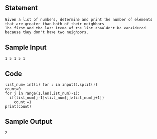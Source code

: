 ## Statement
```
Given a list of numbers, determine and print the number of elements that are greater than both of their neighbors.
The first and the last items of the list shouldn't be considered because they don't have two neighbors.
```
## Sample Input
```
1 5 1 5 1
```
## Code
```
list_num=[int(i) for i in input().split()]
count=0
for j in range(1,len(list_num)-1):
  if(list_num[j-1]<list_num[j]>list_num[j+1]):
    count+=1
print(count)  
```
## Sample Output
```
2
```
